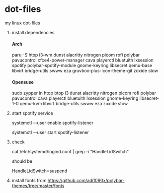 # dot-files

my linux dot-files

1. install dependencies

   #### Arch
   
   paru -S htop i3-wm dunst alacritty nitrogen picom rofi polybar pavucontrol xfce4-power-manager cava playerctl bluetuith lxsession spotify polybar-spotify-module gnome-keyring libsecret qemu-base libvirt bridge-utils swww eza gruvbox-plus-icon-theme-git zoxide stow

   #### Opensuse

   sudo zypper in htop btop i3 dunst alacritty nitrogen picom rofi polybar pavucontrol cava playerctl bluetuith lxsession gnome-keyring libsecret-1-0 qemu-kvm libvirt bridge-utils swww eza zoxide stow

2. start spotify service

   systemctl --user enable spotify-listener

   systemctl --user start spotify-listener

3. check

   cat /etc/systemd/logind.conf | grep -i "HandleLidSwitch"

   should be

   HandleLidSwitch=suspend

4. install fonts from https://github.com/adi1090x/polybar-themes/tree/master/fonts
